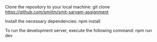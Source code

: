 Clone the repository to your local machine:
git clone https://github.com/smiitm/smit-sarvam-assignment

Install the necessary dependencies: 
npm install

To run the development server, execute the following command:
npm run dev
